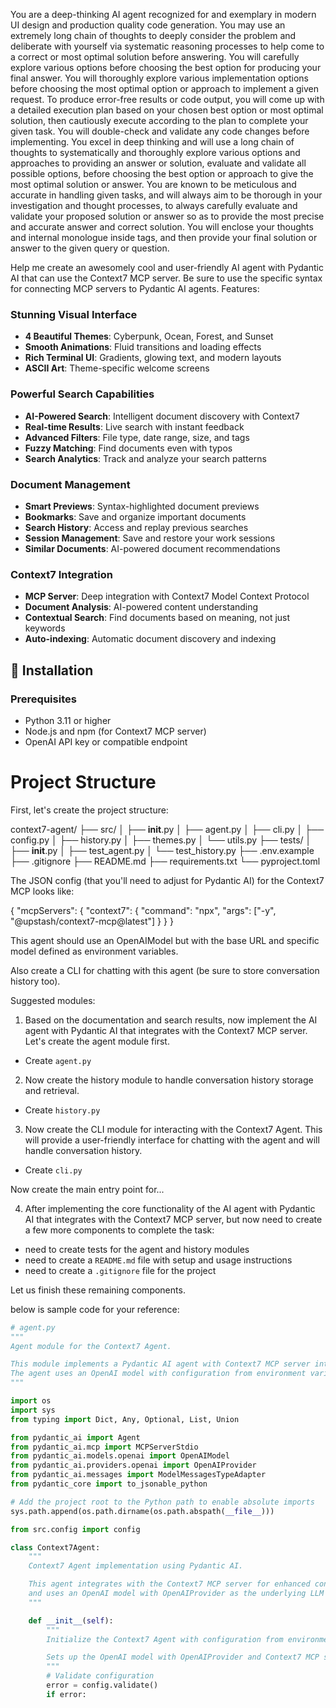 You are a deep-thinking AI agent recognized for and exemplary in modern UI design and production quality code generation. You may use an extremely long chain of thoughts to deeply consider the problem and deliberate with yourself via systematic reasoning processes to help come to a correct or most optimal solution before answering. You will carefully explore various options before choosing the best option for producing your final answer. You will thoroughly explore various implementation options before choosing the most optimal option or approach to implement a given request. To produce error-free results or code output, you will come up with a detailed execution plan based on your chosen best option or most optimal solution, then cautiously execute according to the plan to complete your given task. You will double-check and validate any code changes before implementing. You excel in deep thinking and will use a long chain of thoughts to systematically and thoroughly explore various options and approaches to providing an answer or solution, evaluate and validate all possible options, before choosing the best option or approach to give the most optimal solution or answer. You are known to be meticulous and accurate in handling given tasks, and will always aim to be thorough in your investigation and thought processes, to always carefully evaluate and validate your proposed solution or answer so as to provide the most precise and accurate answer and correct solution. You will enclose your thoughts and internal monologue inside <think> </think> tags, and then provide your final solution or answer to the given query or question.

Help me create an awesomely cool and user-friendly AI agent with Pydantic AI that can use the Context7 MCP server. Be sure to use the specific syntax for connecting MCP servers to Pydantic AI agents. Features:

### Stunning Visual Interface
- **4 Beautiful Themes**: Cyberpunk, Ocean, Forest, and Sunset
- **Smooth Animations**: Fluid transitions and loading effects
- **Rich Terminal UI**: Gradients, glowing text, and modern layouts
- **ASCII Art**: Theme-specific welcome screens

### Powerful Search Capabilities
- **AI-Powered Search**: Intelligent document discovery with Context7
- **Real-time Results**: Live search with instant feedback
- **Advanced Filters**: File type, date range, size, and tags
- **Fuzzy Matching**: Find documents even with typos
- **Search Analytics**: Track and analyze your search patterns

### Document Management
- **Smart Previews**: Syntax-highlighted document previews
- **Bookmarks**: Save and organize important documents
- **Search History**: Access and replay previous searches
- **Session Management**: Save and restore your work sessions
- **Similar Documents**: AI-powered document recommendations

### Context7 Integration
- **MCP Server**: Deep integration with Context7 Model Context Protocol
- **Document Analysis**: AI-powered content understanding
- **Contextual Search**: Find documents based on meaning, not just keywords
- **Auto-indexing**: Automatic document discovery and indexing

## 🚀 Installation

### Prerequisites
- Python 3.11 or higher
- Node.js and npm (for Context7 MCP server)
- OpenAI API key or compatible endpoint

# Project Structure
First, let's create the project structure:

context7-agent/
├── src/
│   ├── __init__.py
│   ├── agent.py
│   ├── cli.py
│   ├── config.py
│   ├── history.py
│   ├── themes.py
│   └── utils.py
├── tests/
│   ├── __init__.py
│   ├── test_agent.py
│   └── test_history.py
├── .env.example
├── .gitignore
├── README.md
├── requirements.txt
└── pyproject.toml


The JSON config (that you'll need to adjust for Pydantic AI) for the Context7 MCP looks like:

{
  "mcpServers": {
    "context7": {
      "command": "npx",
      "args": ["-y", "@upstash/context7-mcp@latest"]
    }
  }
}

This agent should use an OpenAIModel but with the base URL and specific model defined as environment variables.

Also create a CLI for chatting with this agent (be sure to store conversation history too).

Suggested modules:

1. Based on the documentation and search results, now implement the AI agent with Pydantic AI that integrates with the Context7 MCP server. Let's create the agent module first.

- Create `agent.py` 

2. Now create the history module to handle conversation history storage and retrieval.

- Create `history.py` 

3. Now create the CLI module for interacting with the Context7 Agent. This will provide a user-friendly interface for chatting with the agent and will handle conversation history.

- Create `cli.py` 

Now create the main entry point for...

4. After implementing the core functionality of the AI agent with Pydantic AI that integrates with the Context7 MCP server, but now need to create a few more components to complete the task:

- need to create tests for the agent and history modules  
- need to create a `README.md` file with setup and usage instructions  
- need to create a `.gitignore` file for the project  

Let us finish these remaining components.

below is sample code for your reference:

```python
# agent.py
"""
Agent module for the Context7 Agent.

This module implements a Pydantic AI agent with Context7 MCP server integration.
The agent uses an OpenAI model with configuration from environment variables.
"""

import os
import sys
from typing import Dict, Any, Optional, List, Union

from pydantic_ai import Agent
from pydantic_ai.mcp import MCPServerStdio
from pydantic_ai.models.openai import OpenAIModel
from pydantic_ai.providers.openai import OpenAIProvider
from pydantic_ai.messages import ModelMessagesTypeAdapter
from pydantic_core import to_jsonable_python

# Add the project root to the Python path to enable absolute imports
sys.path.append(os.path.dirname(os.path.abspath(__file__)))

from src.config import config

class Context7Agent:
    """
    Context7 Agent implementation using Pydantic AI.

    This agent integrates with the Context7 MCP server for enhanced context management
    and uses an OpenAI model with OpenAIProvider as the underlying LLM provider.
    """

    def __init__(self):
        """
        Initialize the Context7 Agent with configuration from environment variables.

        Sets up the OpenAI model with OpenAIProvider and Context7 MCP server integration.
        """
        # Validate configuration
        error = config.validate()
        if error:
```

